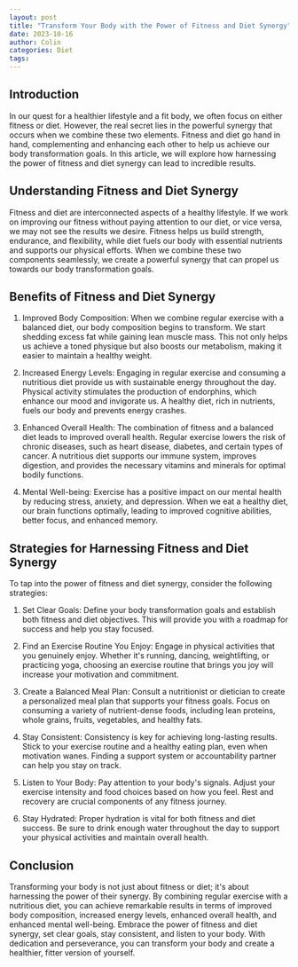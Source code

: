 ```yaml
---
layout: post
title: "Transform Your Body with the Power of Fitness and Diet Synergy"
date: 2023-10-16
author: Colin
categories: Diet
tags: 
---
```


## Introduction
In our quest for a healthier lifestyle and a fit body, we often focus on either fitness or diet. However, the real secret lies in the powerful synergy that occurs when we combine these two elements. Fitness and diet go hand in hand, complementing and enhancing each other to help us achieve our body transformation goals. In this article, we will explore how harnessing the power of fitness and diet synergy can lead to incredible results.

## Understanding Fitness and Diet Synergy
Fitness and diet are interconnected aspects of a healthy lifestyle. If we work on improving our fitness without paying attention to our diet, or vice versa, we may not see the results we desire. Fitness helps us build strength, endurance, and flexibility, while diet fuels our body with essential nutrients and supports our physical efforts. When we combine these two components seamlessly, we create a powerful synergy that can propel us towards our body transformation goals.

## Benefits of Fitness and Diet Synergy

1. Improved Body Composition: When we combine regular exercise with a balanced diet, our body composition begins to transform. We start shedding excess fat while gaining lean muscle mass. This not only helps us achieve a toned physique but also boosts our metabolism, making it easier to maintain a healthy weight.

2. Increased Energy Levels: Engaging in regular exercise and consuming a nutritious diet provide us with sustainable energy throughout the day. Physical activity stimulates the production of endorphins, which enhance our mood and invigorate us. A healthy diet, rich in nutrients, fuels our body and prevents energy crashes.

3. Enhanced Overall Health: The combination of fitness and a balanced diet leads to improved overall health. Regular exercise lowers the risk of chronic diseases, such as heart disease, diabetes, and certain types of cancer. A nutritious diet supports our immune system, improves digestion, and provides the necessary vitamins and minerals for optimal bodily functions.

4. Mental Well-being: Exercise has a positive impact on our mental health by reducing stress, anxiety, and depression. When we eat a healthy diet, our brain functions optimally, leading to improved cognitive abilities, better focus, and enhanced memory.

## Strategies for Harnessing Fitness and Diet Synergy

To tap into the power of fitness and diet synergy, consider the following strategies:

1. Set Clear Goals: Define your body transformation goals and establish both fitness and diet objectives. This will provide you with a roadmap for success and help you stay focused.

2. Find an Exercise Routine You Enjoy: Engage in physical activities that you genuinely enjoy. Whether it's running, dancing, weightlifting, or practicing yoga, choosing an exercise routine that brings you joy will increase your motivation and commitment.

3. Create a Balanced Meal Plan: Consult a nutritionist or dietician to create a personalized meal plan that supports your fitness goals. Focus on consuming a variety of nutrient-dense foods, including lean proteins, whole grains, fruits, vegetables, and healthy fats.

4. Stay Consistent: Consistency is key for achieving long-lasting results. Stick to your exercise routine and a healthy eating plan, even when motivation wanes. Finding a support system or accountability partner can help you stay on track.

5. Listen to Your Body: Pay attention to your body's signals. Adjust your exercise intensity and food choices based on how you feel. Rest and recovery are crucial components of any fitness journey.

6. Stay Hydrated: Proper hydration is vital for both fitness and diet success. Be sure to drink enough water throughout the day to support your physical activities and maintain overall health.

## Conclusion

Transforming your body is not just about fitness or diet; it's about harnessing the power of their synergy. By combining regular exercise with a nutritious diet, you can achieve remarkable results in terms of improved body composition, increased energy levels, enhanced overall health, and enhanced mental well-being. Embrace the power of fitness and diet synergy, set clear goals, stay consistent, and listen to your body. With dedication and perseverance, you can transform your body and create a healthier, fitter version of yourself.
